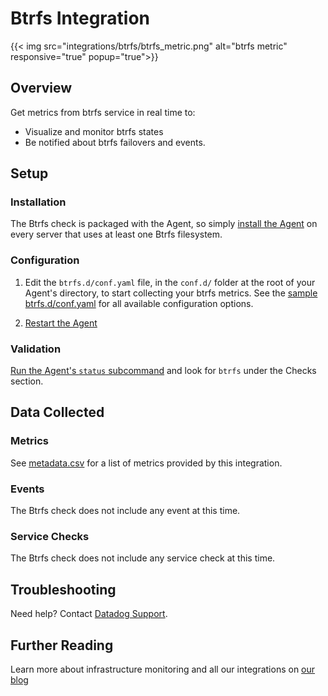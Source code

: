 # Btrfs Integration
{{< img src="integrations/btrfs/btrfs_metric.png" alt="btrfs metric" responsive="true" popup="true">}}
## Overview

Get metrics from btrfs service in real time to:

* Visualize and monitor btrfs states
* Be notified about btrfs failovers and events.

## Setup
### Installation

The Btrfs check is packaged with the Agent, so simply [install the Agent](https://app.datadoghq.com/account/settings#agent) on every server that uses at least one Btrfs filesystem.

### Configuration

1. Edit the `btrfs.d/conf.yaml` file, in the `conf.d/` folder at the root of your Agent's directory, to start collecting your btrfs metrics. See the [sample btrfs.d/conf.yaml](https://github.com/DataDog/integrations-core/blob/master/btrfs/conf.yaml.example) for all available configuration options.

2. [Restart the Agent](https://docs.datadoghq.com/agent/faq/agent-commands/#start-stop-restart-the-agent)

### Validation

[Run the Agent's `status` subcommand](https://docs.datadoghq.com/agent/faq/agent-commands/#agent-status-and-information) and look for `btrfs` under the Checks section.

## Data Collected
### Metrics
See [metadata.csv](https://github.com/DataDog/integrations-core/blob/master/btrfs/metadata.csv) for a list of metrics provided by this integration.

### Events
The Btrfs check does not include any event at this time.

### Service Checks
The Btrfs check does not include any service check at this time.

## Troubleshooting
Need help? Contact [Datadog Support](http://docs.datadoghq.com/help/).

## Further Reading

Learn more about infrastructure monitoring and all our integrations on [our blog](https://www.datadoghq.com/blog/)

